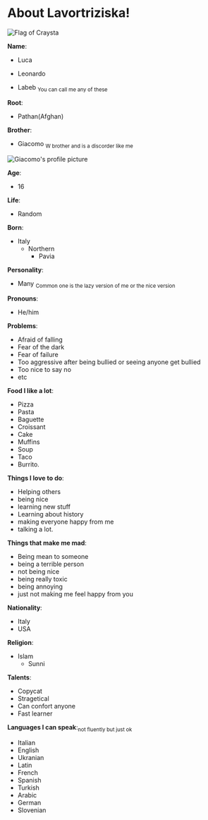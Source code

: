 # About Lavortriziska!

![Flag of Craysta](https://user-images.githubusercontent.com/130729552/236391734-d6d8c4d8-fb02-460d-a582-38357a773d69.jpg)

**Name**:

+ Luca
* Leonardo
+ Labeb 
<sub>You can call me any of these</sub>

**Root**:

+ Pathan(Afghan)

**Brother**:

+ Giacomo <sub>W brother and is a discorder like me</sub>

![Giacomo's profile picture](https://user-images.githubusercontent.com/130729552/236391869-1d6b57d8-ebb9-4aa1-b488-8d51254ced01.png)

**Age**:

+ 16

**Life**: 

+ Random

**Born**:

+ Italy
  + Northern
    + Pavia
  
**Personality**:

- Many <sub>Common one is the lazy version of me or the nice version</sub>
 
**Pronouns**:

- He/him

**Problems**:

- Afraid of falling
- Fear of the dark
- Fear of failure
- Too aggressive after being bullied or seeing anyone get bullied
- Too nice to say no
- etc

**Food I like a lot**:

- Pizza
- Pasta
- Baguette
- Croissant
- Cake
- Muffins
- Soup
- Taco 
- Burrito.

**Things I love to do**:

- Helping others
- being nice
- learning new stuff
- Learning about history
- making everyone happy from me 
- talking a lot.

**Things that make me mad**:

- Being mean to someone
- being a terrible person
- not being nice
- being really toxic
- being annoying 
- just not making me feel happy from you

**Nationality**:

- Italy
- USA

**Religion**:

- Islam
  - Sunni

**Talents**:

- Copycat
- Stragetical
- Can confort anyone
- Fast learner
 
**Languages I can speak**:<sub>not fluently but just ok</sub>

- Italian
- English
- Ukranian
- Latin
- French
- Spanish
- Turkish
- Arabic
- German
- Slovenian

